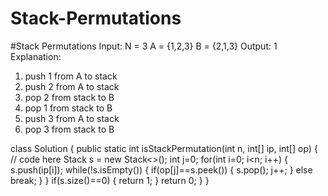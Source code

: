 # Stack-Permutations
#Stack Permutations
Input:
N = 3
A = {1,2,3}
B = {2,1,3}
Output:
1
Explanation:
1. push 1 from A to stack
2. push 2 from A to stack
3. pop 2 from stack to B
4. pop 1 from stack to B
5. push 3 from A to stack
6. pop 3 from stack to B

class Solution {
    public static int isStackPermutation(int n, int[] ip, int[] op) {
        // code here
     Stack<Integer> s = new Stack<>();
        int j=0;
        for(int i=0; i<n; i++) {
            s.push(ip[i]);
            while(!s.isEmpty()) {
                if(op[j]==s.peek()) {
                    s.pop();
                    j++;
                }
                else break;
            }
        }
       if(s.size()==0)
       {
                return 1;
        }
        return 0;
    }
}
 
